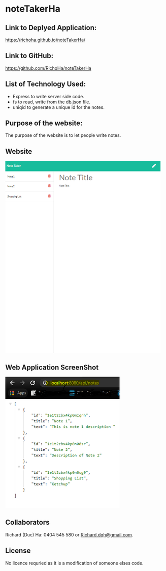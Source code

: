 # noteTakerHa

## Link to Deplyed Application:
https://richoha.github.io/noteTakerHa/

## Link to GitHub:
https://github.com/RichoHa/noteTakerHa

## List of Technology Used:
- Express to write server side code.
- fs to read, write from the db.json file.
- uniqid to generate a unique id for the notes.

## Purpose of the website:
The purpose of the website is to let people write notes.

## Website
![Appplication with three notes](./assets/3-inputs.PNG)


## Web Application ScreenShot
![Application in JSON](./assets/4-inputs-with-API-Page.PNG )

## Collaborators
Richard (Duc) Ha: 0404 545 580 or Richard.dqh@gmail.com.

## License 
No licence requried as it is a modification of someone elses code. 